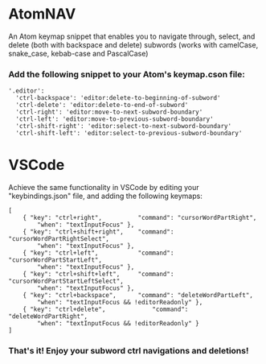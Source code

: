 # AtomNAV
An Atom keymap snippet that enables you to navigate through, select, and delete (both with backspace and delete) subwords (works with camelCase, snake_case, kebab-case and PascalCase)

### Add the following snippet to your Atom's keymap.cson file:
```
'.editor':
  'ctrl-backspace': 'editor:delete-to-beginning-of-subword'
  'ctrl-delete': 'editor:delete-to-end-of-subword'
  'ctrl-right': 'editor:move-to-next-subword-boundary'
  'ctrl-left': 'editor:move-to-previous-subword-boundary'
  'ctrl-shift-right': 'editor:select-to-next-subword-boundary'
  'ctrl-shift-left': 'editor:select-to-previous-subword-boundary'
```

# VSCode
Achieve the same functionality in VSCode by editing your "keybindings.json" file, and adding the following keymaps:
```
[
    { "key": "ctrl+right",          "command": "cursorWordPartRight",
        "when": "textInputFocus" },
    { "key": "ctrl+shift+right",    "command": "cursorWordPartRightSelect",
        "when": "textInputFocus" },
    { "key": "ctrl+left",           "command": "cursorWordPartStartLeft",
        "when": "textInputFocus" },
    { "key": "ctrl+shift+left",     "command": "cursorWordPartStartLeftSelect",
        "when": "textInputFocus" },
    { "key": "ctrl+backspace",      "command": "deleteWordPartLeft",
        "when": "textInputFocus && !editorReadonly" },
    { "key": "ctrl+delete",             "command": "deleteWordPartRight",
        "when": "textInputFocus && !editorReadonly" }
]
```
### That's it! Enjoy your subword ctrl navigations and deletions!
